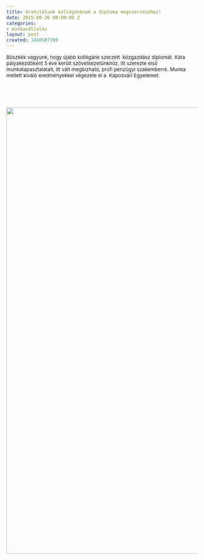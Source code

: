 ```yaml
---
title: Gratulálunk kollégánknak a diploma megszerzéséhez!
date: 2015-08-26 00:00:00 Z
categories:
- munkavállalás
layout: post
created: 1440587399
---
```


<p><span style="font-size: small;">Büszkék vagyunk, hogy újabb kollégánk szerzett&nbsp; közgazdász diplomát. Kata pályakezdőként 5 éve került szövetkezetünkhöz. Itt szerezte első munkatapasztalatait, itt vált megbízható, profi pénzügyi szakemberré. Munka mellett kiváló eredményekkel végezete el a&nbsp; Kaposvári Egyetemet.</span></p><p>&nbsp;</p><p>&nbsp;</p><p><img src="/sites/goldconsulting.eu/files/img/11541075_10205886662540246_623087906_n_0_0.jpg" width="600" height="1176"></p><p>&nbsp;</p>
